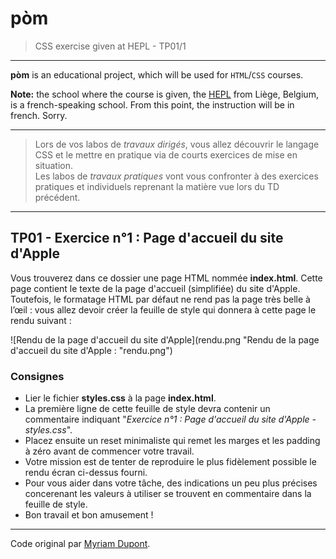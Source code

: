 # pòm

> CSS exercise given at HEPL - TP01/1

* * *

**pòm** is an educational project, which will be used for `HTML`/`CSS` courses.

**Note:** the school where the course is given, the [HEPL](http://www.provincedeliege.be/hauteecole) from Liège, Belgium, is a french-speaking school. From this point, the instruction will be in french. Sorry.

* * *

> Lors de vos labos de *travaux dirigés*, vous allez découvrir le langage CSS et le mettre en pratique via de courts exercices de mise en situation.  
> Les labos de *travaux pratiques* vont vous confronter à des exercices pratiques et individuels reprenant la matière vue lors du TD précédent.

* * *

## TP01 - Exercice n°1 : Page d'accueil du site d'Apple

Vous trouverez dans ce dossier une page HTML nommée **index.html**. Cette page contient le texte de la page d'accueil (simplifiée) du site d'Apple.  
Toutefois, le formatage HTML par défaut ne rend pas la page très belle à l’œil : vous allez devoir créer la feuille de style qui donnera à cette page le rendu suivant&nbsp;:

![Rendu de la page d'accueil du site d'Apple](rendu.png "Rendu de la page d'accueil du site d'Apple : "rendu.png")

### Consignes

* Lier le fichier **styles.css** à la page **index.html**.
* La première ligne de cette feuille de style devra contenir un commentaire indiquant "*Exercice n°1 : Page d'accueil du site d'Apple - styles.css*".
* Placez ensuite un reset minimaliste qui remet les marges et les padding à zéro avant de commencer votre travail.
* Votre mission est de tenter de reproduire le plus fidèlement possible le rendu écran ci-dessus fourni.
* Pour vous aider dans votre tâche, des indications un peu plus précises concerenant les valeurs à utiliser se trouvent en commentaire dans la feuille de style.
* Bon travail et bon amusement&nbsp;!

* * *

Code original par [Myriam Dupont](https://github.com/myriamdupont).
